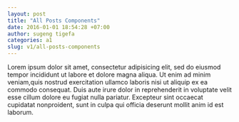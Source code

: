 ```yaml
---
layout: post
title: "All Posts Components"
date: 2016-01-01 18:54:28 +07:00
author: sugeng tigefa
categories: a1
slug: v1/all-posts-components
---
```


Lorem ipsum dolor sit amet, consectetur adipisicing elit, sed do eiusmod tempor incididunt ut labore et dolore magna aliqua. 
Ut enim ad minim veniam,quis nostrud exercitation ullamco laboris nisi ut aliquip ex ea commodo consequat. 
Duis aute irure dolor in reprehenderit in voluptate velit esse cillum dolore eu fugiat nulla pariatur. 
Excepteur sint occaecat cupidatat nonproident, sunt in culpa qui officia deserunt mollit anim id est laborum.